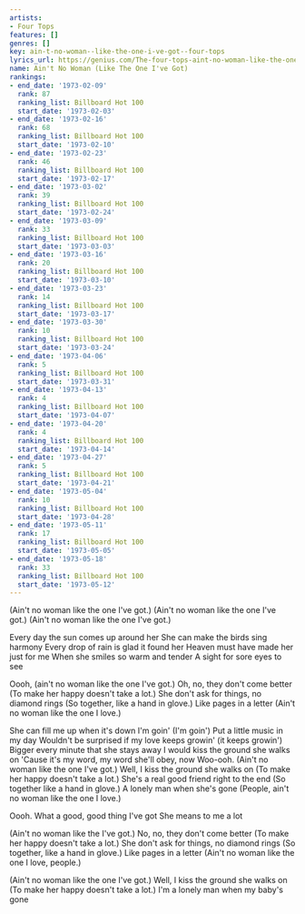 ```yaml
---
artists:
- Four Tops
features: []
genres: []
key: ain-t-no-woman--like-the-one-i-ve-got--four-tops
lyrics_url: https://genius.com/The-four-tops-aint-no-woman-like-the-one-ive-got-lyrics
name: Ain't No Woman (Like The One I've Got)
rankings:
- end_date: '1973-02-09'
  rank: 87
  ranking_list: Billboard Hot 100
  start_date: '1973-02-03'
- end_date: '1973-02-16'
  rank: 68
  ranking_list: Billboard Hot 100
  start_date: '1973-02-10'
- end_date: '1973-02-23'
  rank: 46
  ranking_list: Billboard Hot 100
  start_date: '1973-02-17'
- end_date: '1973-03-02'
  rank: 39
  ranking_list: Billboard Hot 100
  start_date: '1973-02-24'
- end_date: '1973-03-09'
  rank: 33
  ranking_list: Billboard Hot 100
  start_date: '1973-03-03'
- end_date: '1973-03-16'
  rank: 20
  ranking_list: Billboard Hot 100
  start_date: '1973-03-10'
- end_date: '1973-03-23'
  rank: 14
  ranking_list: Billboard Hot 100
  start_date: '1973-03-17'
- end_date: '1973-03-30'
  rank: 10
  ranking_list: Billboard Hot 100
  start_date: '1973-03-24'
- end_date: '1973-04-06'
  rank: 5
  ranking_list: Billboard Hot 100
  start_date: '1973-03-31'
- end_date: '1973-04-13'
  rank: 4
  ranking_list: Billboard Hot 100
  start_date: '1973-04-07'
- end_date: '1973-04-20'
  rank: 4
  ranking_list: Billboard Hot 100
  start_date: '1973-04-14'
- end_date: '1973-04-27'
  rank: 5
  ranking_list: Billboard Hot 100
  start_date: '1973-04-21'
- end_date: '1973-05-04'
  rank: 10
  ranking_list: Billboard Hot 100
  start_date: '1973-04-28'
- end_date: '1973-05-11'
  rank: 17
  ranking_list: Billboard Hot 100
  start_date: '1973-05-05'
- end_date: '1973-05-18'
  rank: 33
  ranking_list: Billboard Hot 100
  start_date: '1973-05-12'
---
```

(Ain't no woman like the one I've got.)
(Ain't no woman like the one I've got.)
(Ain't no woman like the one I've got.)

Every day the sun comes up around her
She can make the birds sing harmony
Every drop of rain is glad it found her
Heaven must have made her just for me
When she smiles so warm and tender
A sight for sore eyes to see

Oooh, (ain't no woman like the one I've got.)
Oh, no, they don't come better
(To make her happy doesn't take a lot.)
She don't ask for things, no diamond rings
(So together, like a hand in glove.)
Like pages in a letter
(Ain't no woman like the one I love.)

She can fill me up when it's down I'm goin' (I'm goin')
Put a little music in my day
Wouldn't be surprised if my love keeps growin' (it keeps growin')
Bigger every minute that she stays away
I would kiss the ground she walks on
'Cause it's my word, my word she'll obey, now
Woo-ooh. (Ain't no woman like the one I've got.)
Well, I kiss the ground she walks on
(To make her happy doesn't take a lot.)
She's a real good friend right to the end
(So together like a hand in glove.)
A lonely man when she's gone
(People, ain't no woman like the one I love.)

Oooh. What a good, good thing I've got
She means to me a lot

(Ain't no woman like the I've got.)
No, no, they don't come better
(To make her happy doesn't take a lot.)
She don't ask for things, no diamond rings
(So together, like a hand in glove.)
Like pages in a letter
(Ain't no woman like the one I love, people.)

(Ain't no woman like the one I've got.)
Well, I kiss the ground she walks on
(To make her happy doesn't take a lot.)
I'm a lonely man when my baby's gone
